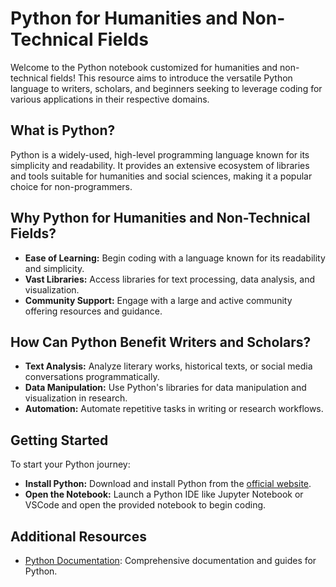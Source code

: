 # Python for Humanities and Non-Technical Fields

Welcome to the Python notebook customized for humanities and non-technical fields! This resource aims to introduce the versatile Python language to writers, scholars, and beginners seeking to leverage coding for various applications in their respective domains.

## What is Python?

Python is a widely-used, high-level programming language known for its simplicity and readability. It provides an extensive ecosystem of libraries and tools suitable for humanities and social sciences, making it a popular choice for non-programmers.

## Why Python for Humanities and Non-Technical Fields?

- **Ease of Learning:** Begin coding with a language known for its readability and simplicity.
- **Vast Libraries:** Access libraries for text processing, data analysis, and visualization.
- **Community Support:** Engage with a large and active community offering resources and guidance.

## How Can Python Benefit Writers and Scholars?

- **Text Analysis:** Analyze literary works, historical texts, or social media conversations programmatically.
- **Data Manipulation:** Use Python's libraries for data manipulation and visualization in research.
- **Automation:** Automate repetitive tasks in writing or research workflows.

## Getting Started

To start your Python journey:

- **Install Python:** Download and install Python from the [official website](https://www.python.org/).
- **Open the Notebook:** Launch a Python IDE like Jupyter Notebook or VSCode and open the provided notebook to begin coding.

## Additional Resources

- [Python Documentation](https://docs.python.org/): Comprehensive documentation and guides for Python.

